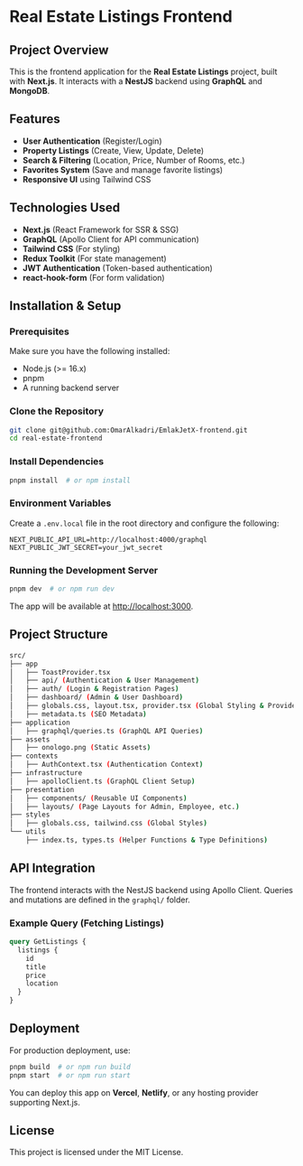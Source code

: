 # Real Estate Listings Frontend

## Project Overview

This is the frontend application for the **Real Estate Listings** project, built with **Next.js**. It interacts with a **NestJS** backend using **GraphQL** and **MongoDB**.

## Features

- **User Authentication** (Register/Login)
- **Property Listings** (Create, View, Update, Delete)
- **Search & Filtering** (Location, Price, Number of Rooms, etc.)
- **Favorites System** (Save and manage favorite listings)
- **Responsive UI** using Tailwind CSS

## Technologies Used

- **Next.js** (React Framework for SSR & SSG)
- **GraphQL** (Apollo Client for API communication)
- **Tailwind CSS** (For styling)
- **Redux Toolkit** (For state management)
- **JWT Authentication** (Token-based authentication)
- **react-hook-form** (For form validation)

## Installation & Setup

### Prerequisites

Make sure you have the following installed:

- Node.js (>= 16.x)
- pnpm
- A running backend server

### Clone the Repository

```sh
git clone git@github.com:OmarAlkadri/EmlakJetX-frontend.git
cd real-estate-frontend
```

### Install Dependencies

```sh
pnpm install  # or npm install
```

### Environment Variables

Create a `.env.local` file in the root directory and configure the following:

```env
NEXT_PUBLIC_API_URL=http://localhost:4000/graphql
NEXT_PUBLIC_JWT_SECRET=your_jwt_secret
```

### Running the Development Server

```sh
pnpm dev  # or npm run dev
```

The app will be available at [http://localhost:3000](http://localhost:3000).

## Project Structure

```bash
src/
├── app
│   ├── ToastProvider.tsx
│   ├── api/ (Authentication & User Management)
│   ├── auth/ (Login & Registration Pages)
│   ├── dashboard/ (Admin & User Dashboard)
│   ├── globals.css, layout.tsx, provider.tsx (Global Styling & Providers)
│   ├── metadata.ts (SEO Metadata)
├── application
│   ├── graphql/queries.ts (GraphQL API Queries)
├── assets
│   ├── onologo.png (Static Assets)
├── contexts
│   ├── AuthContext.tsx (Authentication Context)
├── infrastructure
│   ├── apolloClient.ts (GraphQL Client Setup)
├── presentation
│   ├── components/ (Reusable UI Components)
│   ├── layouts/ (Page Layouts for Admin, Employee, etc.)
├── styles
│   ├── globals.css, tailwind.css (Global Styles)
└── utils
    ├── index.ts, types.ts (Helper Functions & Type Definitions)
```

## API Integration

The frontend interacts with the NestJS backend using Apollo Client. Queries and mutations are defined in the `graphql/` folder.

### Example Query (Fetching Listings)

```graphql
query GetListings {
  listings {
    id
    title
    price
    location
  }
}
```

## Deployment

For production deployment, use:

```sh
pnpm build  # or npm run build
pnpm start  # or npm run start
```

You can deploy this app on **Vercel**, **Netlify**, or any hosting provider supporting Next.js.

## License

This project is licensed under the MIT License.
